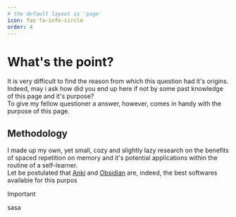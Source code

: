 ```yaml
---
# the default layout is 'page'
icon: fas fa-info-circle
order: 4
---
```


# What's the point?
It is very difficult to find the reason from which this question had it's origins. Indeed, may i ask how did you end up here if not by some past knowledge of this page and it's purpose?
<br>
To give my fellow questioner a answer, however, comes in handy with the purpose of this page.
## Methodology
I made up my own, yet small, cozy and slightly lazy research on the benefits of spaced repetition on memory and it's potential applications within the routine of a self-learner.
<br>
Let be postulated that [Anki](https://apps.ankiweb.net/) and [Obsidian](https://obsidian.md/) are, indeed, the best softwares available for this purpos

> [!IMPORTANT]
> sasa
